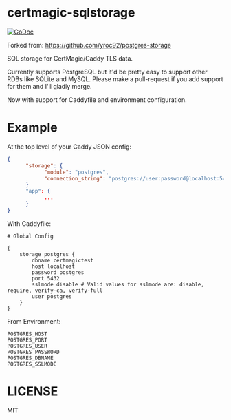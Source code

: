 # certmagic-sqlstorage

[![GoDoc](https://godoc.org/github.com/yroc92/certmagic-sqlstorage?status.svg)](https://godoc.org/github.com/yroc92/certmagic-sqlstorage)

Forked from: https://github.com/yroc92/postgres-storage

SQL storage for CertMagic/Caddy TLS data.

Currently supports PostgreSQL but it'd be pretty easy to support other RDBs like
SQLite and MySQL. Please make a pull-request if you add support for them and I'll
gladly merge.

Now with support for Caddyfile and environment configuration.

# Example

At the top level of your Caddy JSON config:
```json
{
	  "storage": {
	    	"module": "postgres",
	    	"connection_string": "postgres://user:password@localhost:5432/certmagictest"
	  }
	  "app": {
	    	...
	  }
}
```

With Caddyfile:
```Caddyfile
# Global Config

{
	storage postgres {
		dbname certmagictest
		host localhost
		password postgres
		port 5432
		sslmode disable # Valid values for sslmode are: disable, require, verify-ca, verify-full
		user postgres
	}
}
```

From Environment:
```text
POSTGRES_HOST
POSTGRES_PORT
POSTGRES_USER
POSTGRES_PASSWORD
POSTGRES_DBNAME
POSTGRES_SSLMODE
```

# LICENSE

MIT
